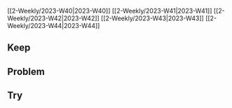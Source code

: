 [[2-Weekly/2023-W40|2023-W40]]
[[2-Weekly/2023-W41|2023-W41]]
[[2-Weekly/2023-W42|2023-W42]]
[[2-Weekly/2023-W43|2023-W43]]
[[2-Weekly/2023-W44|2023-W44]]
## Keep
## Problem
## Try
